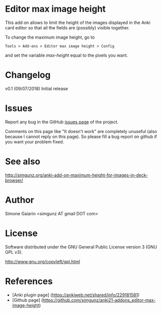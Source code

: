 Editor max image height
=======================

This add on allows to limit the height of the images displayed in the Anki card editor so that all the fields are (possibly) visible together.

To change the maximum image height, go to

    Tools > Add-ons > Editor max image height > Config

and set the variable _max-height_ equal to the pixels you want.

Changelog
=========
v0.1 (09/07/2018) Initial release

Issues
======
Report any bug in the GitHub [issues page](https://github.com/simgunz/anki21-addons_editor-max-image-height/issues) of the project.

Comments on this page like "It doesn't work" are completely unuseful (also because I cannot reply on this page). So please fill a bug report on github if you want your problem fixed.

See also
========
http://simgunz.org/anki-add-on-maximum-height-for-images-in-deck-browser/

Author
======
Simone Gaiarin \<simgunz AT gmail DOT com\>

License
=======
Software distributed under the GNU General Public License version 3 (GNU GPL v3).

http://www.gnu.org/copyleft/gpl.html

References
=============

* [Anki plugin page] (https://ankiweb.net/shared/info/229181581)
* [Github page] (https://github.com/simgunz/anki21-addons_editor-max-image-height)
